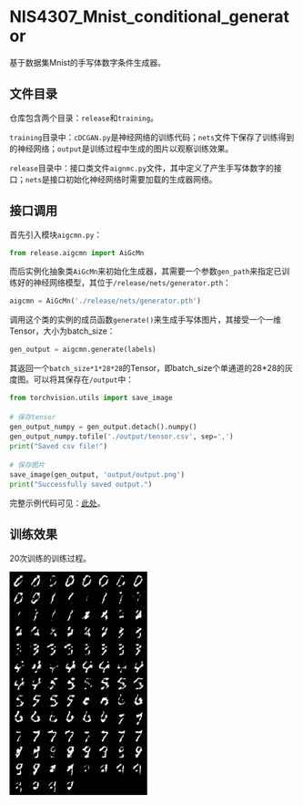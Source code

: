 # NIS4307_Mnist_conditional_generator

基于数据集Mnist的手写体数字条件生成器。

## 文件目录

仓库包含两个目录：`release`和`training`。

`training`目录中：`cDCGAN.py`是神经网络的训练代码；`nets`文件下保存了训练得到的神经网络；`output`是训练过程中生成的图片以观察训练效果。

`release`目录中：接口类文件`aignmc.py`文件，其中定义了产生手写体数字的接口；`nets`是接口初始化神经网络时需要加载的生成器网络。

## 接口调用

首先引入模块`aigcmn.py`：

```python
from release.aigcmn import AiGcMn
```

而后实例化抽象类`AiGcMn`来初始化生成器，其需要一个参数`gen_path`来指定已训练好的神经网络模型，其位于`/release/nets/generator.pth`：

```python
aigcmn = AiGcMn('./release/nets/generator.pth')
```

调用这个类的实例的成员函数`generate()`来生成手写体图片，其接受一个一维Tensor，大小为batch_size：

```python
gen_output = aigcmn.generate(labels)
```

其返回一个`batch_size*1*28*28`的Tensor，即batch_size个单通道的28*28的灰度图。可以将其保存在`/output`中：

```python
from torchvision.utils import save_image

# 保存tensor
gen_output_numpy = gen_output.detach().numpy()
gen_output_numpy.tofile('./output/tensor.csv', sep=',')
print("Saved csv file!")

# 保存图片
save_image(gen_output, 'output/output.png')
print("Successfully saved output.")
```

完整示例代码可见：[此处](./example.py)。

## 训练效果

20次训练的训练过程。

![](./docs/result.gif)
